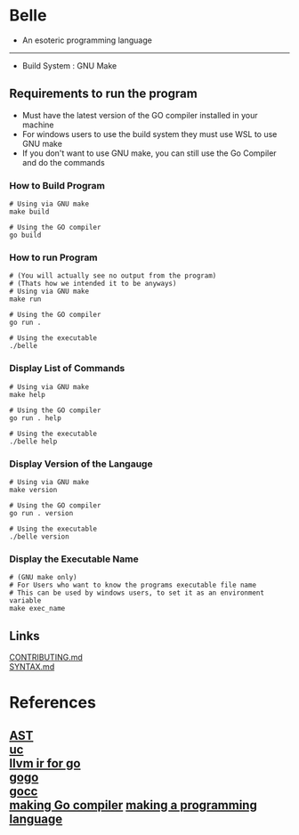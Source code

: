 # Belle
- An esoteric programming language

---
- Build System : GNU Make

## Requirements to run the program
- Must have the latest version of the GO compiler installed in your machine
- For windows users to use the build system they must use WSL to use GNU make
- If you don't want to use GNU make, you can still use the Go Compiler and do the commands

### How to Build Program
```
# Using via GNU make
make build

# Using the GO compiler
go build
```

### How to run Program
```
# (You will actually see no output from the program)
# (Thats how we intended it to be anyways)
# Using via GNU make
make run

# Using the GO compiler
go run .

# Using the executable
./belle
```

### Display List of Commands
```
# Using via GNU make
make help

# Using the GO compiler
go run . help

# Using the executable
./belle help
```

### Display Version of the Langauge
```
# Using via GNU make
make version

# Using the GO compiler
go run . version

# Using the executable 
./belle version
```

### Display the Executable Name
```
# (GNU make only)
# For Users who want to know the programs executable file name 
# This can be used by windows users, to set it as an environment variable
make exec_name
```
## Links
[CONTRIBUTING.md](https://github.com/KisuraWSP/simp_/blob/main/CONTRIBUTING.md)<br>
[SYNTAX.md](https://github.com/KisuraWSP/simp_/blob/main/SYNTAX.md)

# References
[AST](https://en.wikipedia.org/wiki/Abstract_syntax_tree)<br>
[uc](https://github.com/mewmew/uc)<br>
[llvm ir for go ](https://github.com/llir/llvm)<br>
[gogo](https://github.com/shivansh/gogo)<br>
[gocc](https://github.com/goccmack/gocc)<br>
[making Go compiler](https://www.freecodecamp.org/news/write-a-compiler-in-go-quick-guide-30d2f33ac6e0/)
[making a programming language](https://www.freecodecamp.org/news/the-programming-language-pipeline-91d3f449c919/)
---
